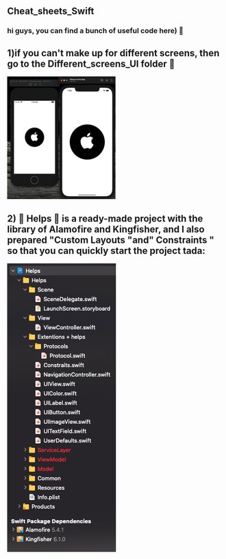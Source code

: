 ## Cheat_sheets_Swift
### hi guys, you can find a bunch of useful code here)  :see_no_evil:

## 1)if you can't make up for different screens, then go to the Different_screens_UI folder :tada:
![hellow](https://github.com/IosTanirbergen/Cheat_sheets_Swift/blob/main/gitImages/DiffirentSize.png)

## 2) :dizzy: Helps :dizzy: is a ready-made project with the library of Alamofire and Kingfisher, and I also prepared "Custom Layouts "and" Constraints " so that you can quickly start the project tada:

![hello](https://github.com/IosTanirbergen/Cheat_sheets_Swift/blob/main/gitImages/2.png)
